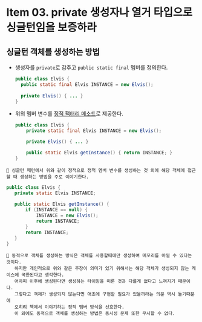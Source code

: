 # Item 03. private 생성자나 열거 타입으로 싱글턴임을 보증하라
## 싱글턴 객체를 생성하는 방법
- 생성자를 `private`로 감추고 `public static final` 멤버를 정의한다.
  ```java
  public class Elvis {
    public static final Elvis INSTANCE = new Elvis();
   
    private Elvis() { ... }
  }
  ```
- 위의 멤버 변수를 [정적 팩터리 메소드](item_01.md)로 제공한다.
    ```java
    public class Elvis {
        private static final Elvis INSTANCE = new Elvis();
   
        private Elvis() { ... }
   
        public static Elvis getInstance() { return INSTANCE; }
    }
    ```

```
🤔 싱글턴 패턴에서 위와 같이 정적으로 정적 멤버 변수를 생성하는 것 외에 해당 객체에 접근할 때 생성하는 방법을 주로 이야기한다.
```
```java
public class Elvis {
   private static Elvis INSTANCE;
   
   public static Elvis getInstance() {
       if (INSTANCE == null) {
           INSTANCE = new Elvis();
           return INSTANCE;
       }
       return INSTANCE;
   }
}
```
```
🤗 동적으로 객체를 생성하는 방식은 객체를 사용할때에만 생성하여 메모리를 아낄 수 있다는 것이다.
   하지만 개인적으로 위와 같은 주장이 의미가 있기 위해서는 해당 객체가 생성되지 않는 케이스에 국한된다고 생각한다.
   어차피 이후에 생성된다면 생성하는 타이밍을 미룬 것과 다를게 없다고 느껴지기 때문이다.
   그렇다고 객체가 생성되지 않는다면 애초에 구현할 필요가 있을까라는 의문 역시 들기때문에
   오히려 책에서 이야기하는 정적 멤버 방식을 선호한다.
   이 외에도 동적으로 객체를 생성하는 방법은 동시성 문제 또한 무시할 수 없다. 
```